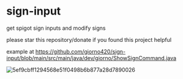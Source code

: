 # sign-input
get spigot sign inputs and modify signs

please star this repository/donate if you found this project helpful


example at https://github.com/giorno420/sign-input/blob/main/src/main/java/dev/giorno/ShowSignCommand.java

![5ef9cbff1294568e51f0498b6b877a28d7890026](https://user-images.githubusercontent.com/74859235/216826498-324073c0-cb9f-4f3d-bb8a-079921a7bb7c.png)
